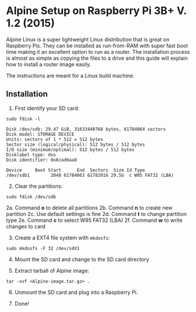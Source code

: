# Alpine Setup on Raspberry Pi 3B+ V. 1.2 (2015)

Alpine Linux is a super lightweight Linux distribution that is great on Raspberry Pis. They can be installed as run-from-RAM with super fast boot time making it an excellent option to run as a router. The installation process is almost as simple as copying the files to a drive and this guide will explain how to install a router image easily.

The instructions are meant for a Linux build machine.

## Installation

1. First identify your SD card: 
```
sudo fdisk -l

Disk /dev/sdb: 29.47 GiB, 31633440768 bytes, 61784064 sectors
Disk model: STORAGE DEVICE
Units: sectors of 1 * 512 = 512 bytes
Sector size (logical/physical): 512 bytes / 512 bytes
I/O size (minimum/optimal): 512 bytes / 512 bytes
Disklabel type: dos
Disk identifier: 0x6cad6aa8

Device     Boot Start      End  Sectors  Size Id Type
/dev/sdb1        2048 61784063 61782016 29.5G  c W95 FAT32 (LBA)
```
2. Clear the partitions: 
```
sudo fdisk /dev/sdb
```
  2a. Command __o__ to delete all partitions
  2b. Command __n__ to create new partition
  2c. Use default settings is fine
  2d. Command __t__ to change partition type
  2e. Command __c__ to select W95 FAT32 (LBA)
  2f. Command __w__ to write changes to card

3. Create a EXT4 file system with `mkdosfs`:
```
sudo mkdosfs -F 32 /dev/sdX1
```
4. Mount the SD card and change to the SD card directory

5. Extract tarball of Alpine image:
```
tar -xvf <Alpine-image.tar.gz> .
```

6. Unmount the SD card and plug into  a Raspberry Pi.

7. Done!
